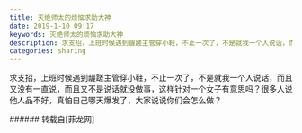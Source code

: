 ```yaml
---
title: 灭绝师太的烦恼求助大神
date: 2019-1-10 09:17
keywords: 灭绝师太的烦恼求助大神
description: 求支招，上班时候遇到龌蹉主管穿小鞋，不止一次了，不是就我一个人说话，而且又没有一直说，而且又不是说话就没做事，这样针对一个女子有意思吗？很多人说他人品不好，真怕自己哪天爆发了，大家说说你们会怎么做？
categories: sharing
---
```

<td class="t_f" id="postmessage_2654312">

求支招，上班时候遇到龌蹉主管穿小鞋，不止一次了，不是就我一个人说话，而且又没有一直说，而且又不是说话就没做事，这样针对一个女子有意思吗？很多人说他人品不好，真怕自己哪天爆发了，大家说说你们会怎么做？<br/>
</td>
###### 转载自[菲龙网]